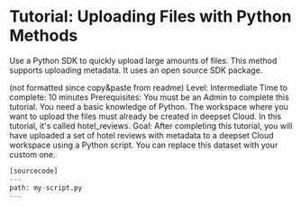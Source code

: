 

# Tutorial: Uploading Files with Python Methods
Use a Python SDK to quickly upload large amounts of files. This method supports uploading metadata. It uses an open source SDK package.

(not formatted since copy&paste from readme)
Level: Intermediate
Time to complete: 10 minutes
Prerequisites:
You must be an Admin to complete this tutorial.
You need a basic knowledge of Python.
The workspace where you want to upload the files must already be created in deepset Cloud. In this tutorial, it's called hotel_reviews.
Goal: After completing this tutorial, you will have uploaded a set of hotel reviews with metadata to a deepset Cloud workspace using a Python script. You can replace this dataset with your custom one.


```python
[sourcecode]
---
path: my-script.py
---

```
